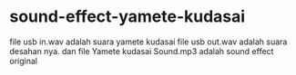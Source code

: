 # sound-effect-yamete-kudasai
file usb in.wav adalah suara yamete kudasai
file usb out.wav adalah suara desahan nya.
dan file Yamete kudasai Sound.mp3 adalah sound effect original
